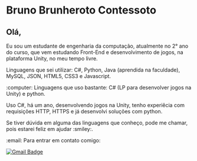 # Bruno Brunheroto Contessoto

## Olá,
<p>Eu sou um estudante de engenharia da computação, atualmente no 2° ano do curso, que vem estudando Front-End e desenvolvimento de jogos, na plataforma Unity, no meu tempo livre.</p>
<p>Linguagens que sei utilizar: C#, Python, Java (aprendida na faculdade), MySQL, JSON, HTML5, CSS3 e Javascript. </p>
<p>:computer: Linguagens que uso bastante:  C# (LP para desenvolver jogos na Unity) e python. </p>
<p> Uso C#, há um ano, desenvolvendo jogos na Unity, tenho experiêcia com requisições HTTP, HTTPS e já desenvolvi soluções com python.  </p>
<p> Se tiver dúvida em alguma das linguagens que conheço, pode me chamar, pois estarei feliz em ajudar :smiley:.</p>
<p>:email: Para entrar em contato comigo: </p>

[![Gmail Badge](https://img.shields.io/badge/-brunobrunheroto@gmail.com-c14438?style=flat-square&logo=Gmail&logoColor=white&link=mailto:brunobrunheroto@gmail.com)](mailto:brunobrunheroto@gmail.com)

